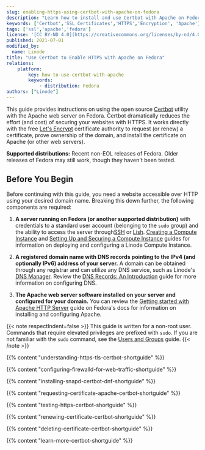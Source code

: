 ```yaml
---
slug: enabling-https-using-certbot-with-apache-on-fedora
description: "Learn how to install and use Certbot with Apache on Fedora, which automates the process adding TLS/SSL to your websites."
keywords: ['Certbot','SSL Certificates','HTTPS','Encryption', 'Apache']
tags: ['ssl','apache','fedora']
license: '[CC BY-ND 4.0](https://creativecommons.org/licenses/by-nd/4.0)'
published: 2021-07-01
modified_by:
  name: Linode
title: "Use Certbot to Enable HTTPS with Apache on Fedora"
relations:
    platform:
        key: how-to-use-certbot-with-apache
        keywords:
            - distribution: Fedora
authors: ["Linode"]
---
```


This guide provides instructions on using the open source [Certbot](https://certbot.eff.org/) utility with the Apache web server on Fedora. Certbot dramatically reduces the effort (and cost) of securing your websites with HTTPS. It works directly with the free [Let's Encrypt](https://letsencrypt.org/) certificate authority to request (or renew) a certificate, prove ownership of the domain, and install the certificate on Apache (or other web servers).

**Supported distributions:** Recent non-EOL releases of Fedora. Older releases of Fedora may still work, though they haven't been tested.

## Before You Begin

Before continuing with this guide, you need a website accessible over HTTP using your desired domain name. Breaking this down further, the following components are required:

1.  **A server running on Fedora (or another supported distribution)** with credentials to a standard user account (belonging to the `sudo` group) and the ability to access the server through[SSH](/docs/guides/connect-to-server-over-ssh/) or [Lish](/docs/products/compute/compute-instances/guides/lish/). [Creating a Compute Instance](/docs/products/compute/compute-instances/guides/create/) and [Setting Up and Securing a Compute Instance](/docs/products/compute/compute-instances/guides/set-up-and-secure/) guides for information on deploying and configuring a Linode Compute Instance.

2.  **A registered domain name with DNS records pointing to the IPv4 (and optionally IPv6) address of your server.** A domain can be obtained through any registrar and can utilize any DNS service, such as Linode's [DNS Manager](/docs/products/networking/dns-manager/). Review the [DNS Records: An Introduction](/docs/guides/dns-overview/) guide for more information on configuring DNS.

3.  **The Apache web server software installed on your server and configured for your domain.** You can review the [Getting started with Apache HTTP Server](https://docs.fedoraproject.org/en-US/quick-docs/getting-started-with-apache-http-server/) guide on Fedora's docs for information on installing and configuring Apache.

{{< note respectIndent=false >}}
This guide is written for a non-root user. Commands that require elevated privileges are prefixed with `sudo`. If you are not familiar with the `sudo` command, see the [Users and Groups](/docs/guides/linux-users-and-groups/) guide.
{{< /note >}}

{{% content "understanding-https-tls-certbot-shortguide" %}}

{{% content "configuring-firewalld-for-web-traffic-shortguide" %}}

{{% content "installing-snapd-certbot-dnf-shortguide" %}}

{{% content "requesting-certificate-apache-certbot-shortguide" %}}

{{% content "testing-https-certbot-shortguide" %}}

{{% content "renewing-certificate-certbot-shortguide" %}}

{{% content "deleting-certificate-certbot-shortguide" %}}

{{% content "learn-more-certbot-shortguide" %}}